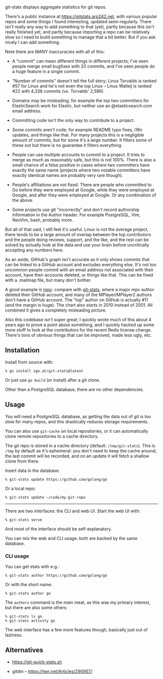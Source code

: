 git-stats displays aggregate statistics for git repos.

There's a public instance at https://gitstats.arp242.net, with various popular
repos and some things I found interesting, updated semi-regularly. There isn't
really any way to add something to that (yet), partly because this isn't really
finished yet, and partly because importing a repo can be relatively slow so I
need to build something to manage that a bit better. But if you ask nicely I can
add something.

Note there are MANY inaccuracies with all of this:

- A "commit" can mean different things in different projects; I've seen people
  merge small bugfixes with 20 commits, and I've seen people do a huge feature
  in a single commit.

- "Number of commits" doesn't tell the full story; Linus Torvalds is ranked #57
  for Linux and he's not even the top Linus – Linus Walleij is ranked #22 with
  4,338 commits (vs. Torvalds' 2,586).

- Domains may be misleading; for example the top two committers for
  ElasticSearch work for Elastic, but neither use an @elasticsearch.com email
  address.

- Committing code isn't the only way to contribute to a project.

- Some commits aren't code; for example README typo fixes, i18n updates, and
  things like that. For many projects this is a negligible amount of commits,
  but for some it's a large number. It filters some of these out but there is no
  guarantee it filters everything.

- People can use multiple accounts to commit to a project. It tries to merge as
  much as reasonably safe, but this is not 100%. There is also a small chance of
  a false positive in cases where two committers have exactly the same name
  (projects where two notable committers have exactly identical names are
  probably very rare though).

- People's affiliations are not fixed. There are people who committed to Go
  before they were employed at Google, while they were employed at Google, and
  after they were employed at Google. Or any combination of the above.

- Some projects use git "incorrectly" and don't record authorship information in
  the Author header. For example PostgreSQL, Vim, NeoVim, bash, probably more.

But all of that said, I still feel it's useful. Linux is not the average
project, there tends to be a large amount of overlap between the top
contributors and the people doing reviews, support, and the like, and the rest
can be solved by actually look at the data and use your brain before
uncritically accepting any numbers here.

As an aside, GitHub's graph isn't accurate as it only shows commits that can be
linked to a GitHub account and excludes everything else. It's not too uncommon
people commit with an email address not associated with their account, have
their accounts deleted, or things like that. This can be fixed with a .mailmap
file, but many don't bother.

A good example is [mpv]: compare with [git-stats][gmpv], where a major mpv
author deleted their GitHub account, and many of the MPlayer/MPlayer2 authors
don't have a GitHub account. The "top" author on GitHub is actually #11 (and the
margin is huge). The chart also starts in 2010 instead of 2001. All combined it
gives a completely misleading picture.

[mpv]: https://github.com/mpv-player/mpv/graphs/contributors
[gmpv]: https://gitstats.arp242.net/mpv/

Also this codebase isn't super great; I quickly wrote much of this about 4 years
ago to prove a point about something, and I quickly hacked up some more stuff to
look at the contributors for the recent Redis license change. There's tons of
obvious things that can be improved, made less ugly, etc.

Installation
------------
Install from source with:

    % go install zgo.at/git-stats@latest

Or just use `go build` (or install) after a git clone.

Other than a PostgreSQL database, there are no other dependencies.

Usage
-----
You will need a PostgreSQL database, as getting the data out of git is too slow
for many repos, and this drastically reduces storage requirements.

You can also use `git-cache` on local repositories, or it can automatically
clone remote repositories to a cache directory.

The git repo is stored in a cache directory (default: `/tmp/git-stats`). This is
`/tmp` by default as it's ephemeral: you don't need to keep the cache around;
the last commit will be recorded, and on an update it will fetch a shallow clone
from there.

Insert data in the database:

    % git-stats update https://github.com/golang/go

Or a local repo:

    % git-stats update ~/code/my-git-repo

---

There are two interfaces: the CLI and web UI. Start the web UI with:

    % git-stats serve

And most of the interface should be self-explanatory.

You can mix the web and CLI usage: both are backed by the same database.

### CLI usage
You can get stats with e.g.:

    % git-stats author https://github.com/golang/go

Or with the short name:

    % git-stats author go

The `authors` command is the main meat, as this was my primary interest, but
there are also some others:

    % git-stats ls go
    % git-stats activity go

The web interface has a few more features though, basically just out of
laziness.

Alternatives
------------
- https://git-quick-stats.sh

- gitdm – https://lwn.net/Articles/290957/

